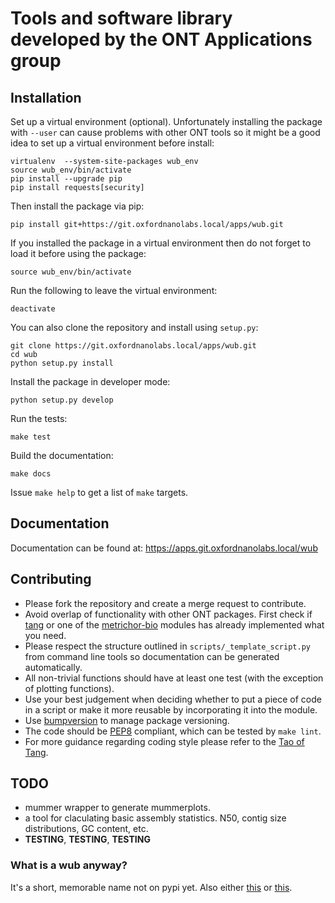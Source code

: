 Tools and software library developed by the ONT Applications group
==================================================================


Installation
------------

Set up a virtual environment (optional). Unfortunately installing the package with `--user` can cause problems with other ONT tools
so it might be a good idea to set up a virtual environment before install:

```
virtualenv  --system-site-packages wub_env
source wub_env/bin/activate
pip install --upgrade pip
pip install requests[security]
```

Then install the package via pip:

```
pip install git+https://git.oxfordnanolabs.local/apps/wub.git
```

If you installed the package in a virtual environment then do not forget to
load it before using the package:

```
source wub_env/bin/activate
```

Run the following to leave the virtual environment:

```
deactivate
```

You can also clone the repository and install using `setup.py`:

```
git clone https://git.oxfordnanolabs.local/apps/wub.git
cd wub
python setup.py install
```

Install the package in developer mode:

```
python setup.py develop
```

Run the tests:

```
make test
```

Build the documentation:

```
make docs
```

Issue `make help` to get a list of `make` targets.

Documentation
-------------

Documentation can be found at: https://apps.git.oxfordnanolabs.local/wub

Contributing
------------

- Please fork the repository and create a merge request to contribute.
- Avoid overlap of functionality with other ONT packages. First check if [tang](https://git.oxfordnanolabs.local/research/tang) or one of the [metrichor-bio](https://git.oxfordnanolabs.local/groups/metrichor-bio) modules has already implemented what you need.
- Please respect the structure outlined in `scripts/_template_script.py` from command line tools so documentation can be generated automatically.
- All non-trivial functions should have at least one test (with the exception of plotting functions).
- Use your best judgement when deciding whether to put a piece of code in a script or make it more reusable by incorporating it into the module.
- Use [bumpversion](http://bit.ly/2cSUryt) to manage package versioning.
- The code should be [PEP8](https://www.python.org/dev/peps/pep-0008) compliant, which can be tested by `make lint`.
- For more guidance regarding coding style please refer to the [Tao of Tang](https://git.oxfordnanolabs.local/research/tang/blob/master/tao.md).

TODO
----
- mummer wrapper to generate mummerplots.
- a tool for claculating basic assembly statistics. N50, contig size distributions, GC content, etc.
- **TESTING**, **TESTING**, **TESTING**

### What is a wub anyway?

It's a short, memorable name not on pypi yet. Also either [this](https://en.wikipedia.org/wiki/Beyond_Lies_the_Wub) or [this](http://www.urbandictionary.com/define.php?term=Wub).


